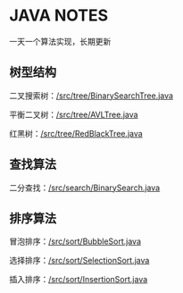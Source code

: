 # JAVA NOTES
一天一个算法实现，长期更新
## 树型结构

二叉搜索树：[/src/tree/BinarySearchTree.java](./src/tree/BinarySearchTree.java)

平衡二叉树：[/src/tree/AVLTree.java](./src/tree/AVLTree.java)

红黑树：[/src/tree/RedBlackTree.java](./src/tree/RedBlackTree.java)


## 查找算法

二分查找：[/src/search/BinarySearch.java](./src/search/BinarySearch.java)

## 排序算法

冒泡排序：[/src/sort/BubbleSort.java](./src/sort/BubbleSort.java)

选择排序：[/src/sort/SelectionSort.java](./src/sort/SelectionSort.java)

插入排序：[/src/sort/InsertionSort.java](./src/sort/InsertionSort.java)
